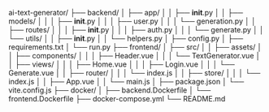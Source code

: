 ai-text-generator/
├── backend/
│   ├── app/
│   │   ├── __init__.py
│   │   ├── models/
│   │   │   ├── __init__.py
│   │   │   ├── user.py
│   │   │   └── generation.py
│   │   ├── routes/
│   │   │   ├── __init__.py
│   │   │   ├── auth.py
│   │   │   └── generate.py
│   │   └── utils/
│   │       ├── __init__.py
│   │       └── helpers.py
│   ├── config.py
│   ├── requirements.txt
│   └── run.py
├── frontend/
│   ├── src/
│   │   ├── assets/
│   │   ├── components/
│   │   │   ├── Header.vue
│   │   │   └── TextGenerator.vue
│   │   ├── views/
│   │   │   ├── Home.vue
│   │   │   ├── Login.vue
│   │   │   └── Generate.vue
│   │   ├── router/
│   │   │   └── index.js
│   │   ├── store/
│   │   │   └── index.js
│   │   ├── App.vue
│   │   └── main.js
│   ├── package.json
│   └── vite.config.js
├── docker/
│   ├── backend.Dockerfile
│   └── frontend.Dockerfile
├── docker-compose.yml
└── README.md 